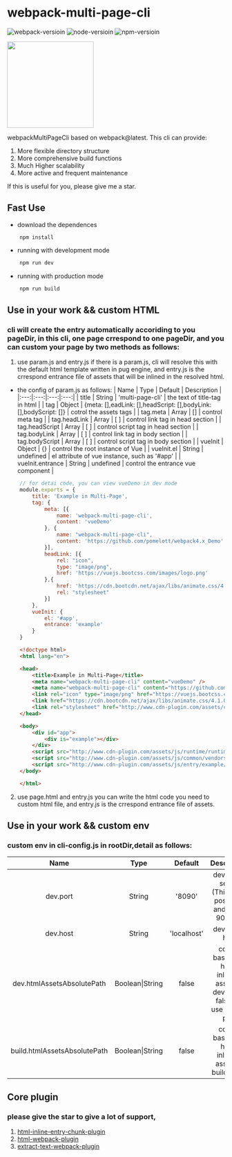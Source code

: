 # webpack-multi-page-cli

![webpack-versioin](https://img.shields.io/badge/webpack-4.0.0+-green)
![node-versioin](https://img.shields.io/badge/node-v10.8.0-green)
![npm-versioin](https://img.shields.io/badge/npm-v6.2.0-green)

<img width="200" height="200" src="https://webpack.js.org/assets/icon-square-big.svg">

webpackMultiPageCli based on webpack@latest. This cli can provide:
1. More flexible directory structure
2. More comprehensive build functions
3. Much Higher scalability
4. More active and frequent maintenance

If this is useful for you, please give me a star.

## Fast Use
* download the dependences
```base
    npm install
```
* running with development mode
```bash
    npm run dev
```
* running with production mode
```bash
    npm run build
```

## Use in your work && custom HTML

### cli will create the entry automatically accoriding to you pageDir, in this cli, one page crrespond to one pageDir, and you can custom your page by two methods as follows:
1. use param.js and entry.js
if there is a param.js, cli will resolve this with the default html template written in pug engine, and entry.js is the crrespond entrance file of assets that will be inlined in the resolved html.
* the config of param.js as follows:
  | Name | Type | Default | Description |
  |:---:|:---:|:---:|:---:|
  | title | String | 'multi-page-cli' | the text of title-tag in html |
  | tag | Object | {meta: [],eadLink: [],headScript: [],bodyLink: [],bodyScript: []} | cotrol the assets tags |
  | tag.meta | Array | [] | control meta tag |
  | tag.headLink | Array | [ ] | control link tag in head section |
  | tag.headScript | Array | [ ] | control script tag in head section |
  | tag.bodyLink | Array | [ ] | control link tag in body section |
  | tag.bodyScript | Array | [ ] | control script tag in body section |
  | vueInit | Object | {} | control the root instance of Vue |
  | vueInit.el | String | undefined | el attribute of vue instance, such as '#app' |
  | vueInit.entrance | String | undefined  | control the entrance vue component |
```js
    // for detai code, you can view vueDemo in dev mode
    module.exports = {
        title: 'Example in Multi-Page',
        tag: {
            meta: [{
                name: 'webpack-multi-page-cli',
                content: 'vueDemo'
            }, {
                name: "webpack-multi-page-cli",
                content: 'https://github.com/pomelott/webpack4.x_Demo'
            }],
            headLink: [{
                rel: "icon",
                type: "image/png",
                href: 'https://vuejs.bootcss.com/images/logo.png'
            },{
                href: 'https://cdn.bootcdn.net/ajax/libs/animate.css/4.1.0/animate.min.css',
                rel: "stylesheet"
            }]
        },
        vueInit: {
            el: '#app',
            entrance: 'example'
        }
    }
```
```html
    <!doctype html>
    <html lang="en">

    <head>
        <title>Example in Multi-Page</title>
        <meta name="webpack-multi-page-cli" content="vueDemo" />
        <meta name="webpack-multi-page-cli" content="https://github.com/pomelott/webpack4.x_Demo" />
        <link rel="icon" type="image/png" href="https://vuejs.bootcss.com/images/logo.png" />
        <link href="https://cdn.bootcdn.net/ajax/libs/animate.css/4.1.0/animate.min.css" rel="stylesheet" />
        <link rel="stylesheet" href="http://www.cdn-plugin.com/assets/css/entry/example/vueDemo.css?v=2466d76ff005024cce26">
    </head>

    <body>
        <div id="app">
            <div is="example"></div>
        </div>
        <script src="http://www.cdn-plugin.com/assets/js/runtime/runtime-vueDemo.js?v=2466d76ff005024cce26"></script>
        <script src="http://www.cdn-plugin.com/assets/js/common/vendors.js?v=5b4f3badf8d6ddb0036f"></script>
        <script src="http://www.cdn-plugin.com/assets/js/entry/example/vueDemo.js?v=8df1c19f97ce1a9abf72"></script>
    </body>

    </html>
```
2. use page.html and entry.js
you can write the html code you need to custom html file, and entry.js is the crrespond entrance file of assets.

## Use in your work && custom env
### custom env in cli-config.js in rootDir,detail as follows:
  | Name | Type | Default | Description |
  |:---:|:---:|:---:|:---:|
  | dev.port | String | '8090' | devServer server (This is the post-80s and post-90s era) |
  | dev.host | String | 'localhost' | devServer host |
  | dev.htmlAssetsAbsolutePath | Boolean\|String | false | control baseDir of html-inlined-assets in dev mode, false will use relative path |
  | build.htmlAssetsAbsolutePath | Boolean\|String | false | control baseDir of html-inlined-assets in build mode |

## Core plugin
### please give the star to give a lot of support, 
1. <a href="https://github.com/pomelott/html-inline-entry-chunk-plugin">html-inline-entry-chunk-plugin</a>
2. <a href="https://github.com/jantimon/html-webpack-plugin">html-webpack-plugin</a>
3. <a href="https://github.com/webpack-contrib/extract-text-webpack-plugin">extract-text-webpack-plugin</a>


